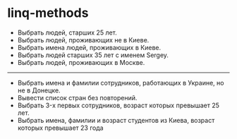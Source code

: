 # linq-methods
* Выбрать людей, старших 25 лет. 
* Выбрать людей, проживающих не в Киеве. 
* Выбрать имена людей, проживающих в Киеве. 
* Выбрать людей старших 35 лет с именем Sergey. 
* Выбрать людей, проживающих в Москве. 

---------------------------------------------

* Выбрать имена и фамилии сотрудников, работающих в Украине, но не в Донецке. 
* Вывести список стран без повторений. 
* Выбрать 3-x первых сотрудников, возраст которых превышает 25 лет. 
* Выбрать имена, фамилии и возраст студентов из Киева, возраст которых превышает 23 года
